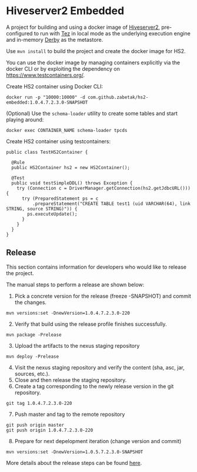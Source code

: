 <!--
   Copyright 2020 Stamatis Zampetakis

   Licensed under the Apache License, Version 2.0 (the "License");
   you may not use this file except in compliance with the License.
   You may obtain a copy of the License at

       http://www.apache.org/licenses/LICENSE-2.0

   Unless required by applicable law or agreed to in writing, software
   distributed under the License is distributed on an "AS IS" BASIS,
   WITHOUT WARRANTIES OR CONDITIONS OF ANY KIND, either express or implied.
   See the License for the specific language governing permissions and
   limitations under the License.
-->
# Hiveserver2 Embedded

A project for building and using a docker image of [Hiveserver2](https://cwiki.apache.org/confluence/display/Hive/HiveServer2+Overview),
pre-configured to run with [Tez](https://tez.apache.org/) in local mode as the underlying execution engine and in-memory
[Derby](https://db.apache.org/derby/) as the metastore.

Use `mvn install` to build the project and create the docker image for HS2.

You can use the docker image by managing
containers explicitly via the docker CLI or by exploiting the dependency on https://www.testcontainers.org/.

Create HS2 container using Docker CLI:

    docker run -p "10000:10000" -d com.github.zabetak/hs2-embedded:1.0.4.7.2.3.0-SNAPSHOT

(Optional) Use the `schema-loader` utility to create some tables and start playing around:

    docker exec CONTAINER_NAME schema-loader tpcds

Create HS2 container using testcontainers:

    public class TestHS2Container {

      @Rule
      public HS2Container hs2 = new HS2Container();

      @Test
      public void testSimpleDDL() throws Exception {
        try (Connection c = DriverManager.getConnection(hs2.getJdbcURL())) {
          try (PreparedStatement ps = c
              .prepareStatement("CREATE TABLE test1 (uid VARCHAR(64), link STRING, source STRING)")) {
            ps.executeUpdate();
          }
        }
      }
    }

## Release

This section contains information for developers who would like to
release the project. 

The manual steps to perform a release are shown below:

1. Pick a concrete version for the release (freeze -SNAPSHOT) and commit the changes.
```
mvn versions:set -DnewVersion=1.0.4.7.2.3.0-220
```
2. Verify that build using the release profile finishes successfully.
```
mvn package -Prelease
```
3. Upload the artifacts to the nexus staging repository
```
mvn deploy -Prelease
```
4. Visit the nexus staging repository and verify the content (sha, asc, jar, sources, etc.).
5. Close and then release the staging repository.
6. Create a tag corresponding to the newly release version in the git repository.
```
git tag 1.0.4.7.2.3.0-220
```
7. Push master and tag to the remote repository
```
git push origin master
git push origin 1.0.4.7.2.3.0-220
```
8. Prepare for next depelopment iteration (change version and commit)
```
mvn versions:set -DnewVersion=1.0.5.7.2.3.0-SNAPSHOT
```

More details about the release steps can be found
[here](https://central.sonatype.org/publish/publish-maven/).
